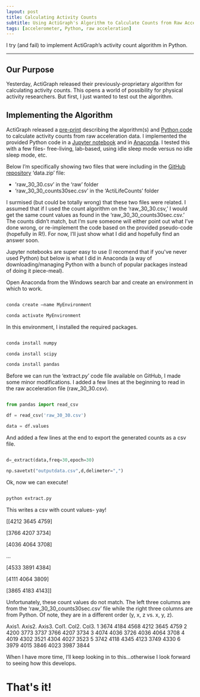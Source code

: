```yaml
---
layout: post
title: Calculating Activity Counts
subtitle: Using ActiGraph's Algorithm to Calculate Counts from Raw Acceleration Data
tags: [accelerometer, Python, raw acceleration]
---
```


I try (and fail) to implement ActiGraph’s activity count algorithm in Python.

---
## Our Purpose
Yesterday, ActiGraph released their previously-proprietary algorithm for calculating activity counts. This opens a world of possibility for physical activity researchers. But first, I just wanted to test out the algorithm.

## Implementing the Algorithm
ActiGraph released a [pre-print](https://www.researchsquare.com/article/rs-1370418/v1) describing the algorithm(s) and [Python code](https://github.com/actigraph/agcounts/) to calculate activity counts from raw acceleration data. I implemented the provided Python code in a [Jupyter notebook](https://jupyter.org/try) and in [Anaconda](https://www.anaconda.com/products/individual). I tested this with a few files- free-living, lab-based, using idle sleep mode versus no idle sleep mode, etc.  

Below I’m specifically showing two files that were including in the [GitHub repository](https://github.com/actigraph/agcounts/data.zip) ‘data.zip’ file:
- 'raw_30_30.csv’ in the ‘raw’ folder
- ‘raw_30_30_counts30sec.csv’ in the ‘ActiLifeCounts’ folder

I surmised (but could be totally wrong) that these two files were related. I assumed that if I used the count algorithm on the ‘raw_30_30.csv,’ I would get the same count values as found in the ‘raw_30_30_counts30sec.csv.’ The counts didn’t match, but I’m sure someone will either point out what I’ve done wrong, or re-implement the code based on the provided pseudo-code (hopefully in R!). For now, I’ll just show what I did and hopefully find an answer soon. 

Jupyter notebooks are super easy to use (I recomend that if you've never used Python) but below is what I did in Anaconda (a way of downloading/managing Python with a bunch of popular packages instead of doing it piece-meal). 

Open Anaconda from the Windows search bar and create an environment in which to work. 

```py 

conda create –name MyEnvironment 

conda activate MyEnvironment 

``` 


In this environment, I installed the required packages. 

```py 

conda install numpy 

conda install scipy 

conda install pandas 

``` 


Before we can run the ‘extract.py’ code file available on GitHub, I made some minor modifications. I added a few lines at the beginning to read in the raw acceleration file (raw_30_30.csv). 

```py 

from pandas import read_csv 

df = read_csv('raw_30_30.csv') 

data = df.values 

``` 


And added a few lines at the end to export the generated counts as a csv file. 

```py 

d=_extract(data,freq=30,epoch=30) 

np.savetxt("outputdata.csv",d,delimeter=",") 

``` 


Ok, now we can execute! 

```py 

python extract.py 

``` 


This writes a csv with count values- yay! 

[[4212 3645 4759] 

 [3766 4207 3734] 

 [4036 4064 3708] 

 ... 

 [4533 3891 4384] 

 [4111 4064 3809] 

 [3865 4183 4143]] 

  

Unfortunately, these count values do not match. The left three columns are from the ‘raw_30_30_counts30sec.csv’ file while the right three columns are from Python. Of note, they are in a different order (y, x, z vs. x, y, z). 

  Axis1. Axis2. Axis3. Col1. Col2. Col3.
1   3674   4184   4568  4212  3645  4759
2   4200   3773   3737  3766  4207  3734
3   4074   4036   3726  4036  4064  3708
4   4019   4302   3521  4304  4027  3523
5   3742   4118   4345  4123  3749  4330
6   3979   4015   3846  4023  3987  3844
  

  

When I have more time, I’ll keep looking in to this…otherwise I look forward to seeing how this develops. 


# That's it!
